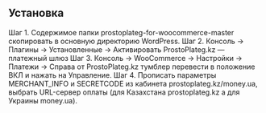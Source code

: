 ## Установка

Шаг 1. Содержимое папки prostoplateg-for-woocommerce-master скопировать в основную директорию WordPress.
Шаг 2. Консоль -> Плагины -> Установленные -> Активировать ProstoPlateg.kz — платежный шлюз
Шаг 3. Консоль -> WooCommerce -> Настройки -> Платежи -> Справа от ProstoPlateg.kz тумблер перевести в положение ВКЛ и нажать на Управление.
Шаг 4. Прописать параметры MERCHANT_INFO и SECRETCODE из кабинета prostoplateg.kz/money.ua, выбрать URL-сервер оплаты (для Казахстана prostoplateg.kz а для Украины money.ua).
